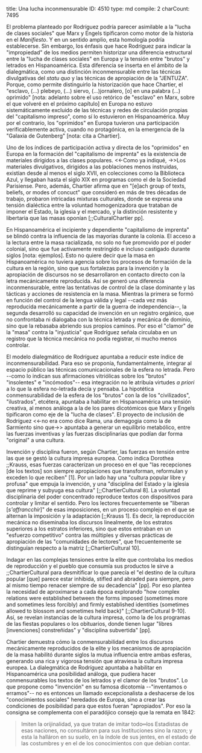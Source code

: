 title:          Una lucha inconmensurable
ID:             4510
type:           md
compile:        2
charCount:      7495


El problema planteado por Rodríguez podría parecer asimilable a la "lucha de clases sociales" que Marx y Engels tipificaron como motor de la historia en el *Manifiesto*. Y en un sentido amplio, esta homología podría establecerse. Sin embargo, los énfasis que hace Rodríguez para indicar la "impropiedad" de los medios permiten historizar una diferencia estructural entre la "lucha de clases sociales" en Europa y la tensión entre "brutos" y letrados en Hispanoamérica. Esta diferencia se inserta en el ámbito de la dialegmática, como una distinción inconmensurable entre las técnicas divulgativas del *statu quo* y las técnicas de apropiación de la "JENTUZA". Porque, como permite distinguirlo la historización que hace Chartier, el "esclavo, (...) plebeyo, (...) siervo, (...)jornalero, [o] en una palabra (...) oprimido" [nota: adelanto sobre el uso retórico de "esclavo" en Marx, sobre el que volveré en el próximo capítulo] en Europa no estuvo sistemáticamente excluido de las técnicas y redes de circulación propias del "capitalismo impreso", como sí lo estuvieron en Hispanoamérica. Muy por el contrario, los "oprimidos" en Europa tuvieron una participación verificablemente activa, cuando no protagónica, en la emergencia de la "Galaxia de Gutenberg" [nota: cita a Chartier].

Uno de los índices de participación activa y directa de los "oprimidos" en Europa en la formación del "capitalismo de imprenta" es la existencia de materiales dirigidos a las clases populares. <<-Como ya indiqué, ->>Los materiales divulgativos, dirigidos a las poblaciones menos instruidas, existían desde al menos el siglo XVII, en colecciones como la Biblioteca Azul, y llegaban hasta el siglo XIX en programas como el de la Sociedad Parisiense. Pero, además, Chartier afirma que en "[e]ach group of texts, beliefs, or modes of concuct" que consideró en más de tres décadas de trabajo, probaron intricadas mixturas culturales, donde se expresa una tensión dialéctica entre la voluntad homogenizadora que trataban de imponer el Estado, la iglesia y el mercado, y la distinción resistente y libertaria que las masas oponían [;;CulturalChartier pp].

En Hispanoamérica el incipiente y dependiente "capitalismo de imprenta" se blindó contra la influencia de las mayorías durante la colonia. El acceso a la lectura entre la masa racializada, no solo no fue promovido por el poder colonial, sino que fue activamente restringido e incluso castigado durante siglos [nota: ejemplos]. Esto no quiere decir que la masa en Hispanoamérica no tuviera agencia sobre los procesos de formación de la cultura en la región, sino que sus fortalezas para la invención y la apropiación de discursos no se desarrollaron en contacto directo con la letra mecánicamente reproducida. Así se generó una diferencia inconmensurable, entre las tentativas de control de la clase dominante y las tácticas y acciones de resistencia en la masa. Mientras la primera se formó en función del control de la lengua válida y legal --cada vez más reproducida mecánicamente a partir de la guerra de independencia--, la segunda desarrolló su capacidad de invención en un registro orgánico, que no confrontaba ni dialogaba con la técnica letrada y mecánica de dominio, sino que la rebasaba abriendo sus propios caminos. Por eso el "clamor" de la "masa" contra la "injusticia" que Rodríguez señala circulaba en un registro que la técnica mecánica no podía registrar, ni mucho menos controlar.

El modelo dialegmático de Rodríguez apuntaba a reducir este índice de inconmensurabilidad. Para eso se proponía, fundamentalmente, integrar al espacio público las técnicas comunicacionales de la esfera no letrada. Pero --como lo indican sus afirmaciones vitriólicas sobre los "brutos" "insolentes" e "incómodos"-- esa integración no le atribuía virtudes *a priori* a lo que la esfera no-letrada decía y pensaba. La hipotética conmensurabilidad de la esfera de los "brutos" con la de los "civilizados", "ilustrados", etcétera, apuntaba a habilitar en Hispanoamérica una tensión creativa, al menos análoga a la de los pares dicotómicos que Marx y Engels tipificaron como eje de la "lucha de clases". El proyecto de inclusión de Rodríguez <<-no era como dice Rama, una demagogia como la de Sarmiento  sino que->> apuntaba a generar un equilibrio metabólico, entre las fuerzas inventivas y las fuerzas disciplinarias que podían dar forma "original" a una cultura.

Invención y disciplina fueron, según Chartier, las fuerzas en tensión entre las que se gestó la cultura impresa europea. Como indica Dorothea ;;Krauss, esas fuerzas caracterizan un proceso en el que "las recepciones [de los textos] son siempre apropiaciones que transforman, reformulan y exceden lo que reciben" [1]. Por un lado hay una "cultura popular libre y profusa" que empuja la invención, y una "disciplina del Estado y la iglesia que reprime y subyuga esa cultura" [;;ChartierCultural 8]. La voluntad disciplinaria del poder concentrado reproduce textos con dispositivos para controlar y limitar el sentido. Pero los lectores frecuentemente se "liberan [*s'affrancchir*]" de esas imposiciones, en un proceso complejo en el que se alternan la imposición y la adaptación [;;Krauss 1]. Es decir, la reproducción mecánica no diseminaba los discursos linealmente, de los estratos superiores a los estratos inferiores, sino que estos entraban en un "esfuerzo competitivo" contra las múltiples y diversas prácticas de apropiación de las "comunidades de lectores", que frecuentemente se distinguían respecto a la matriz [;;ChartierCultural 10]. 

Indagar en las complejas tensiones entre la elite que controlaba los medios de reproducción y el pueblo que consumía sus productos le sirve a ;;ChartierCultural para desmitificar lo que parecía el "el destino de la cultura popular [que] parece estar inhibida, stifled and abraded para siempre, pero al mismo tiempo renacer siempre de su decadencia" [pp]. Por eso plantea la necesidad de aproximarse a cada época explorando "how complex relations were established between the forms imposed (sometimes more and sometimes less forcibly) and firmly established identities (sometimes allowed to blossom and sometimes held back)" [;;ChartierCultural 9-10]. Así, se revelan instancias de la cultura impresa, como la de los programas de las fiestas populares o los obituarios, donde tienen lugar "libres [invenciones] constreñidas" y "disciplina subvertida" [pp]. 

Chartier demuestra cómo la conmensurabilidad entre los discursos mecánicamente reproducidos de la elite y los mecanismos de apropiación de la masa habilitó durante siglos la mutua influencia entre ambas esferas, generando una rica y vigorosa tensión que atraviesa la cultura impresa europea. La dialegmática de Rodríguez apuntaba a habilitar en Hispanoamérica una posibilidad análoga, que pudiera hacer conmensurables los textos de los letrados y el clamor de los "brutos". Lo que propone como "invención" en su famosa dicotomía  --"inventamos o erramos"--  no es entonces un llamado excepcionalista a deshacerse de los "conocimientos sociales" heredados de Europa, sino a crear las condiciones de posibilidad para que estos fueran "apropiados". Por eso la consigna se complementa con el paradójico consejo que la remata en 1842: 

>Imiten la orijinalidad, ya que tratan de imitar todo═los Estadistas de esas naciones, no consultáron para sus Instituciones sino la razon; y esta la halláron en su suelo, en la índole de sus jentes, en el estado de las costumbres y en el de los conocimientos con que debian contar. 
